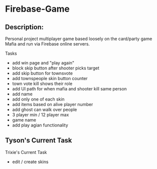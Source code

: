 # Firebase-Game

## Description:

Personal project multiplayer game based loosely on the card/party game Mafia and run via Firebase online servers.

Tasks
- add win page and "play again"
- block skip button after shooter picks target
- add skip button for townsvote
- add townspeople skin button counter
- town vote kill shows their role
- add UI path for when mafia and shooter kill same person
- add name
- add only one of each skin
- add items based on alive player number
- add ghost can walk over people
- 3 player min / 12 player max
- game name
- add play agian functionality

Tyson's Current Task
- 

Trixie's Current Task
- edit / create skins

